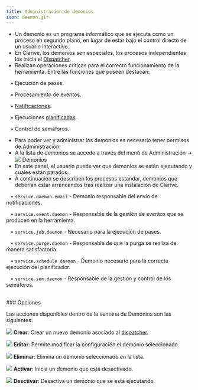 ```yaml
---
title: Administracion de demonios
icon: daemon.gif
---
```

* Un demonio es un programa informático que se ejecuta como un proceso en segundo plano, en lugar de estar bajo el control directo de un usuario interactivo.
* En Clarive, los demonios son especiales, los procesos independientes los inicia el [Dispatcher](Administracion/dispatcher). 
* Realizan operaciones criticas para el correcto funcionamiento de la herramienta. Entre las funciones que poseen destacan: <br />

&nbsp; &nbsp;• Ejecución de pases. <br />

&nbsp; &nbsp;• Procesamiento de eventos. <br />

&nbsp; &nbsp;• [Notificaciones](Administracion/notifications). <br />

&nbsp; &nbsp;• Ejecuciones [planificadas](Administracion/scheduler). <br />

&nbsp; &nbsp;• Control de semáforos.

* Para poder ver y administrar los demonios es necesario tener permisos de Administración.
* A la lista de demonios se accede a través del menú de Administración → <img src="/static/images/icons/daemon.gif" /> Demonios
* En este panel, el usuario puede ver que demonios se están ejecutando y cuales están parados.
* A continuación se describen los procesos estandar, demonios que deberian estar arrancandos tras realizar una instalación de Clarive. <br />

&nbsp; &nbsp;• `service.daemon.email` - Demonio responsable del envío de notificaciones. <br />

&nbsp; &nbsp;• `service.event.daemon` - Responsable de la gestión de eventos que se producen en la herramienta. <br />

&nbsp; &nbsp;• `service.job.daemon` - Necesario para la ejecución de pases. <br />

&nbsp; &nbsp;• `service.purge.daemon` - Responsable de que la purga se realiza de manera satisfactoria. <br />

&nbsp; &nbsp;• `service.schedule daemon` - Demonio necesario para la correcta ejecución del planificador. <br />

&nbsp; &nbsp;• `service.sem.daemon` - Responsable de la gestión y control de los semáforos.


<br />
### Opciones

Las acciones disponibles dentro de la ventana de Demonios son las siguientes: <br />

<img src="/static/images/icons/add.gif" /> **Crear**: Crear un nuevo demonio asociado al [dispatcher](Administracion/dispatcher).<br />

<img src="/static/images/icons/edit.gif" /> **Editar**: Permite modificar la configuración el demonio seleccionado. <br />

<img src="/static/images/icons/delete.gif" /> **Eliminar**: Elimina un demonio seleccionado en la lista. <br />

<img src="/static/images/icons/start.png" /> **Activar**: Inicia un demonio que está desactivado. <br />

<img src="/static/images/icons/stop.png" /> **Desctivar**: Desactiva un demonio que se está ejecutando.
